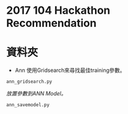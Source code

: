 # 2017 104 Hackathon Recommendation
# 資料夾
* Ann
使用Gridsearch來尋找最佳training參數。
```
ann_gridsearch.py
```
*放置參數到ANN Model。*
```
ann_savemodel.py
```
